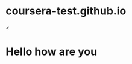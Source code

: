 # coursera-test.github.io
<<!DOCTYPE html>
<html>
<head>
	<meta charset="utf-8">
	<meta name="viewport" content="width=device-width, initial-scale=1">
	<title>Hello world!!</title>
</head>
<body>
<h1>Hello how are you</h1>
</body>
</html>